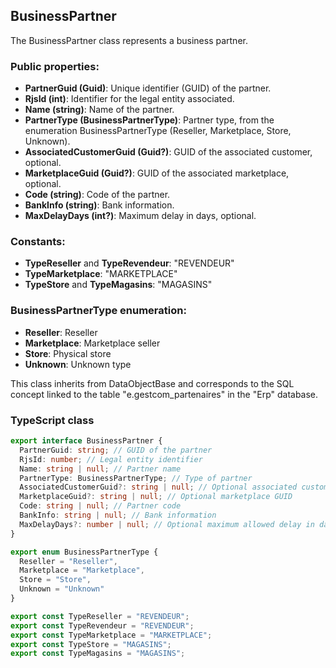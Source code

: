 ﻿## BusinessPartner

The BusinessPartner class represents a business partner.

### Public properties:
- **PartnerGuid (Guid)**: Unique identifier (GUID) of the partner.
- **RjsId (int)**: Identifier for the legal entity associated.
- **Name (string)**: Name of the partner.
- **PartnerType (BusinessPartnerType)**: Partner type, from the enumeration BusinessPartnerType (Reseller, Marketplace, Store, Unknown).
- **AssociatedCustomerGuid (Guid?)**: GUID of the associated customer, optional.
- **MarketplaceGuid (Guid?)**: GUID of the associated marketplace, optional.
- **Code (string)**: Code of the partner.
- **BankInfo (string)**: Bank information.
- **MaxDelayDays (int?)**: Maximum delay in days, optional.

### Constants:
- **TypeReseller** and **TypeRevendeur**: "REVENDEUR"
- **TypeMarketplace**: "MARKETPLACE"
- **TypeStore** and **TypeMagasins**: "MAGASINS"

### BusinessPartnerType enumeration:
- **Reseller**: Reseller
- **Marketplace**: Marketplace seller
- **Store**: Physical store
- **Unknown**: Unknown type

This class inherits from DataObjectBase and corresponds to the SQL concept linked to the table "e.gestcom_partenaires" in the "Erp" database.

### TypeScript class
```typescript
export interface BusinessPartner {
  PartnerGuid: string; // GUID of the partner
  RjsId: number; // Legal entity identifier
  Name: string | null; // Partner name
  PartnerType: BusinessPartnerType; // Type of partner
  AssociatedCustomerGuid?: string | null; // Optional associated customer GUID
  MarketplaceGuid?: string | null; // Optional marketplace GUID
  Code: string | null; // Partner code
  BankInfo: string | null; // Bank information
  MaxDelayDays?: number | null; // Optional maximum allowed delay in days
}

export enum BusinessPartnerType {
  Reseller = "Reseller",
  Marketplace = "Marketplace",
  Store = "Store",
  Unknown = "Unknown"
}

export const TypeReseller = "REVENDEUR";
export const TypeRevendeur = "REVENDEUR";
export const TypeMarketplace = "MARKETPLACE";
export const TypeStore = "MAGASINS";
export const TypeMagasins = "MAGASINS";
```